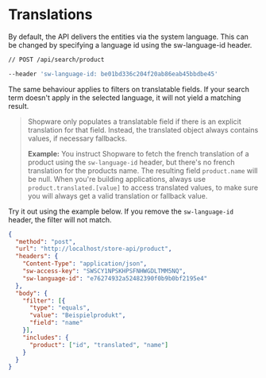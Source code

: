 # Translations

By default, the API delivers the entities via the system language. This can be changed by specifying a language id using the sw-language-id header.

```bash
// POST /api/search/product

--header 'sw-language-id: be01bd336c204f20ab86eab45bbdbe45'
```

The same behaviour applies to filters on translatable fields. If your search term doesn't apply in the selected language, it will not yield a matching result.

> Shopware only populates a translatable field if there is an explicit translation for that field. Instead, the translated object always contains values, if necessary fallbacks.
>
>   **Example:** You instruct Shopware to fetch the french translation of a product using the `sw-language-id` header, but there's no french translation for the products name. The resulting field `product.name` will be null. When you're building applications, always use `product.translated.[value]` to access translated values, to make sure you will always get a valid translation or fallback value.

Try it out using the example below. If you remove the `sw-language-id` header, the filter will not match.

```json http
{
  "method": "post",
  "url": "http://localhost/store-api/product",
  "headers": {
    "Content-Type": "application/json",
    "sw-access-key": "SWSCY1NPSKHPSFNHWGDLTMM5NQ",
    "sw-language-id": "e76274932a52482390f0b9b0bf2195e4"
  },
  "body": {
    "filter": [{
      "type": "equals",
      "value": "Beispielprodukt",
      "field": "name"
    }],
    "includes": {
      "product": ["id", "translated", "name"]
    }
  }
}
```